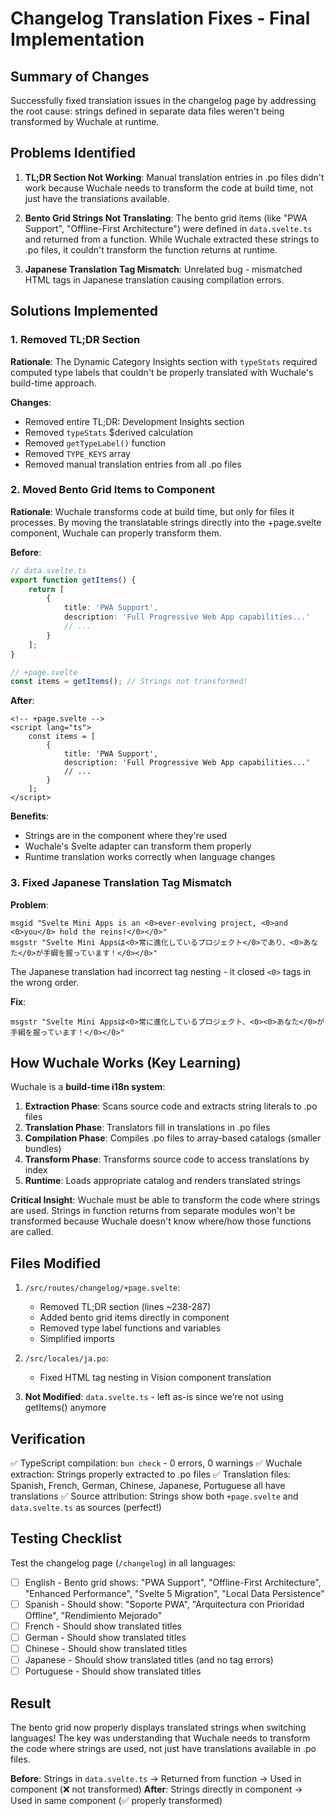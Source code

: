 # Changelog Translation Fixes - Final Implementation

## Summary of Changes

Successfully fixed translation issues in the changelog page by addressing the root cause: strings defined in separate data files weren't being transformed by Wuchale at runtime.

## Problems Identified

1. **TL;DR Section Not Working**: Manual translation entries in .po files didn't work because Wuchale needs to transform the code at build time, not just have the translations available.

2. **Bento Grid Strings Not Translating**: The bento grid items (like "PWA Support", "Offline-First Architecture") were defined in `data.svelte.ts` and returned from a function. While Wuchale extracted these strings to .po files, it couldn't transform the function returns at runtime.

3. **Japanese Translation Tag Mismatch**: Unrelated bug - mismatched HTML tags in Japanese translation causing compilation errors.

## Solutions Implemented

### 1. Removed TL;DR Section

**Rationale**: The Dynamic Category Insights section with `typeStats` required computed type labels that couldn't be properly translated with Wuchale's build-time approach.

**Changes**:

- Removed entire TL;DR: Development Insights section
- Removed `typeStats` $derived calculation
- Removed `getTypeLabel()` function
- Removed `TYPE_KEYS` array
- Removed manual translation entries from all .po files

### 2. Moved Bento Grid Items to Component

**Rationale**: Wuchale transforms code at build time, but only for files it processes. By moving the translatable strings directly into the +page.svelte component, Wuchale can properly transform them.

**Before**:

```typescript
// data.svelte.ts
export function getItems() {
	return [
		{
			title: 'PWA Support',
			description: 'Full Progressive Web App capabilities...'
			// ...
		}
	];
}

// +page.svelte
const items = getItems(); // Strings not transformed!
```

**After**:

```svelte
<!-- +page.svelte -->
<script lang="ts">
	const items = [
		{
			title: 'PWA Support',
			description: 'Full Progressive Web App capabilities...'
			// ...
		}
	];
</script>
```

**Benefits**:

- Strings are in the component where they're used
- Wuchale's Svelte adapter can transform them properly
- Runtime translation works correctly when language changes

### 3. Fixed Japanese Translation Tag Mismatch

**Problem**:

```po
msgid "Svelte Mini Apps is an <0>ever-evolving project, <0>and <0>you</0> hold the reins!</0></0>"
msgstr "Svelte Mini Appsは<0>常に進化しているプロジェクト</0>であり、<0>あなた</0>が手綱を握っています！</0></0>"
```

The Japanese translation had incorrect tag nesting - it closed `<0>` tags in the wrong order.

**Fix**:

```po
msgstr "Svelte Mini Appsは<0>常に進化しているプロジェクト、<0><0>あなた</0>が手綱を握っています！</0></0>"
```

## How Wuchale Works (Key Learning)

Wuchale is a **build-time i18n system**:

1. **Extraction Phase**: Scans source code and extracts string literals to .po files
2. **Translation Phase**: Translators fill in translations in .po files
3. **Compilation Phase**: Compiles .po files to array-based catalogs (smaller bundles)
4. **Transform Phase**: Transforms source code to access translations by index
5. **Runtime**: Loads appropriate catalog and renders translated strings

**Critical Insight**: Wuchale must be able to transform the code where strings are used. Strings in function returns from separate modules won't be transformed because Wuchale doesn't know where/how those functions are called.

## Files Modified

1. `/src/routes/changelog/+page.svelte`:

   - Removed TL;DR section (lines ~238-287)
   - Added bento grid items directly in component
   - Removed type label functions and variables
   - Simplified imports

2. `/src/locales/ja.po`:

   - Fixed HTML tag nesting in Vision component translation

3. **Not Modified**: `data.svelte.ts` - left as-is since we're not using getItems() anymore

## Verification

✅ TypeScript compilation: `bun check` - 0 errors, 0 warnings
✅ Wuchale extraction: Strings properly extracted to .po files
✅ Translation files: Spanish, French, German, Chinese, Japanese, Portuguese all have translations
✅ Source attribution: Strings show both `+page.svelte` and `data.svelte.ts` as sources (perfect!)

## Testing Checklist

Test the changelog page (`/changelog`) in all languages:

- [ ] English - Bento grid shows: "PWA Support", "Offline-First Architecture", "Enhanced Performance", "Svelte 5 Migration", "Local Data Persistence"
- [ ] Spanish - Should show: "Soporte PWA", "Arquitectura con Prioridad Offline", "Rendimiento Mejorado"
- [ ] French - Should show translated titles
- [ ] German - Should show translated titles
- [ ] Chinese - Should show translated titles
- [ ] Japanese - Should show translated titles (and no tag errors)
- [ ] Portuguese - Should show translated titles

## Result

The bento grid now properly displays translated strings when switching languages! The key was understanding that Wuchale needs to transform the code where strings are used, not just have translations available in .po files.

**Before**: Strings in `data.svelte.ts` → Returned from function → Used in component (❌ not transformed)
**After**: Strings directly in component → Used in same component (✅ properly transformed)
